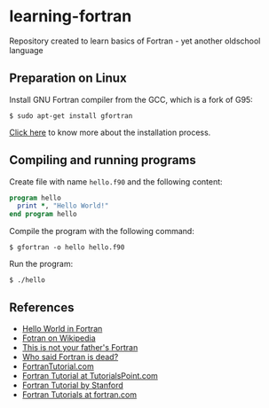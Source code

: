 learning-fortran
================

Repository created to learn basics of Fortran - yet another oldschool language

Preparation on Linux
--------------------

Install GNU Fortran compiler from the GCC, which is a fork of G95:

```
$ sudo apt-get install gfortran
```
[Click here](https://www.scaler.com/topics/c/install-c-on-linux/) to know more about the installation process.

Compiling and running programs
------------------------------

Create file with name `hello.f90` and the following content:

```fortran
program hello
  print *, "Hello World!"
end program hello
```

Compile the program with the following command:

```
$ gfortran -o hello hello.f90
```

Run the program:

```
$ ./hello
```

References
----------

- [Hello World in Fortran](https://en.wikibooks.org/wiki/Fortran/Hello_world)
- [Fotran on Wikipedia](https://en.wikipedia.org/wiki/Fortran)
- [This is not your father's Fortran](http://hackaday.com/2015/10/26/this-is-not-your-fathers-fortran/)
- [Who said Fortran is dead?](http://hackaday.com/2015/11/01/who-said-fortran-is-dead/)
- [FortranTutorial.com](http://www.fortrantutorial.com/)
- [Fortran Tutorial at TutorialsPoint.com](http://www.tutorialspoint.com/fortran/)
- [Fortran Tutorial by Stanford](http://web.stanford.edu/class/me200c/tutorial_77/)
- [Fortran Tutorials at fortran.com](http://www.fortran.com/the-fortran-company-homepage/fortran-tutorials/)

